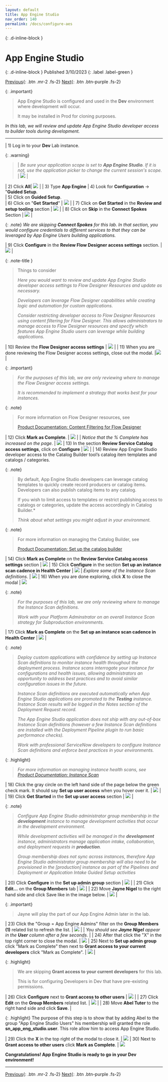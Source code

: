 ```yaml
---
layout: default
title: App Engine Studio
nav_order: 140
permalink: /docs/configure-aes
---
```


{: .d-inline-block }
# App Engine Studio
{: .d-inline-block }
Published 3/10/2023
{: .label .label-green }

[Previous][PREV]{: .btn .mr-2 .fs-2}
[Next][NEXT]{: .btn .btn-purple .fs-2}

{: .important}
> App Engine Studio is configured and used in the **Dev** environment where development will occur. 
>
> It may be installed in Prod for cloning purposes. 

*In this lab, we will review and update App Engine Studio developer access to builder tools during development.*

---

| 1) Log in to your **Dev** Lab instance. 

{: .warning}
> | *Be sure your application scope is set to **App Engine Studio**. If it is not, use the application picker to change the current session's scope.*  | ![](../assets/images/2023-03-03-16-39-04.png) |


| 2) Click **All**| ![](../assets/images/2023-03-06-16-55-44.png) | 
| 3) Type **App Engine** 
| 4) Look for **Configuration** -> "**Guided Setup**.  
| 5) Click on **Guided Setup**.  
| 6) Click on "**Get** **Started**" | ![](../assets/images/2023-03-06-17-01-22.png) |
| 7) Click on **Get Started** in the **Review and setup tooling** section | ![](../assets/images/2023-03-06-17-00-41.png) |
| 8) Click on **Skip** in the **Connect Spokes** Section | ![](../assets/images/2023-03-06-17-05-43.png) |

{: .note}
*We are skipping **Connect Spokes** for this lab. In that section, you would configure credentials to different services to that they can be leveraged by App Engine Users building applications.*

| 9) Click **Configure** in the **Review Flow Designer access settings** section. | ![](../assets/images/2023-03-06-17-08-18.png) |

{: .note-title }
> Things to consider
>
> *Here you would want to review and update App Engine Studio developer access settings to Flow Designer Resources and update as necessary.*
> 
> *Developers can leverage Flow Designer capabilities while creating logic and automation for custom applications.*
> 
> *Consider restricting developer access to Flow Designer Resources using content filtering for Flow Designer. This allows administrators to manage access to Flow Designer resources and specify which features App Engine Studio users can leverage while building applications.*

| 10) Review the **Flow Designer access settings** | ![](../assets/images/2023-03-06-17-09-26.png) |
| 11) When you are done reviewing the Flow Designer access settings, close out the modal. |![](../assets/images/2023-03-06-17-15-51.png) |

{: .important}
> *For the purposes of this lab, we are only reviewing where to manage the Flow Designer access settings.*
>
> *It is recommended to implement a strategy that works best for your instances.*

{: .note}
> For more information on Flow Designer resources, see
>
> [Product Documentation: Content Filtering for Flow Designer](https://docs.servicenow.com/csh?topicname=content-filtering-flow-designer.html)

| 12) Click **Mark as Complete**. | ![](../assets/images/2023-03-06-17-15-26.png) |
| *Notice that the % Complete has increased on the page.*  | ![](../assets/images/2023-03-06-17-17-15.png) 
| 13) In the section **Review Service Catalog access settings**, click on **Configure** | ![](../assets/images/2023-03-06-17-18-08.png) |
| 14) Review App Engine Studio developer access to the Catalog Builder tool’s catalog item templates and catalogs / categories.

{: .note}
> By default, App Engine Studio developers can leverage catalog templates to quickly create record producers or catalog items. Developers can also publish catalog items to any catalog. 
>
> If you wish to limit access to templates or restrict publishing access to catalogs or categories, update the access accordingly in Catalog Builder.*
>
> *Think about what settings you might adjust in your environment.*
>

{: .note}
> For more information on managing the Catalog Builder, see 
>
> [Product Documentation: Set up the catalog builder](https://docs.servicenow.com/csh?topicname=set-up-cat-builder.html&version=latest)

| 14) Click **Mark as Complete** on the **Review Service Catalog access settings** section | ![](../assets/images/2023-03-06-17-29-45.png) 
| 15) Click **Configure** in the section **Set up an instance scan cadence in Health Center** | ![](../assets/images/2023-03-06-17-31-15.png) 
| *Explore some of the Instance Scan definitions.* | ![](../assets/images/2023-03-09-18-01-24.png) 
| 16) When you are done exploring, click **X** to close the modal | ![](../assets/images/2023-03-09-18-01-59.png) 

{: .note}
> *For the purposes of this lab, we are only reviewing where to manage the Instance Scan definitions.*
>
> *Work with your Platform Adminstrator on an overall Instance Scan strategy for Subproduction environments.*

| 17) Click **Mark as Complete** on the **Set up an instance scan cadence in Health Center** | ![](../assets/images/2023-03-06-17-35-47.png) |

{: .note}
> *Deploy custom applications with confidence by setting up Instance Scan definitions to monitor instance health throughout the deployment process. Instance scans interrogate your instance for configurations and health issues, allowing administrators an opportunity to address best practices and to avoid similar configuration issues in the future.*
> 
> *Instance Scan definitions are executed automatically when App Engine Studio applications are promoted to the **Testing** instance. Instance Scan results will be logged in the Notes section of the Deployment Request record.*
> 
> *The App Engine Studio application does not ship with any out-of-box Instance Scan definitions (however a few Instance Scan definitions are installed with the Deployment Pipeline plugin to run basic performance checks).*
> 
> 
> *Work with professional ServiceNow developers to configure Instance Scan definitions and enforce best practices in your environments.*

{: .highlight}
> *For more information on managing instance health scans, see 
> [Product Documentation: Instance Scan](https://docs.servicenow.com/csh?topicname=hs-landing-page.html)*

| 18) Click the gray circle on the left hand side of the page below the green check mark. It should say **Set up user access** when you hover over it.  | ![](../assets/images/2023-03-06-17-36-57.png) |
| 19) Click **Get Started** in the **Set up user access** section | ![](../assets/images/2023-03-06-17-38-21.png) |

{: .note}
> *Configure App Engine Studio administrator group membership in the **development** instance to manage development activities that occur in the development environment.*
> 
> *While development activities will be managed in the **development** instance, administrators manage application intake, collaboration, and deployment requests in **production**.*
> 
> *Group membership does not sync across instances, therefore App Engine Studio administrator group membership will also need to be provisioned in the [production] instance as part of the Pipelines and Deployment or Application Intake Guided Setup activities*

| 20) Click **Configure** in the **Set up admin group** section | ![](../assets/images/2023-03-07-12-13-00.png) |
| 21) Click **Edit...** on the **Group Members** tab | ![](../assets/images/2023-03-07-12-16-02.png) |
| 22) Move **Jayne Nigel** to the right hand side and click Save like in the image below. | ![](../assets/images/2023-03-07_14-07-09.gif) |

{: .important}
> Jayne will play the part of our App Engine Admin later in the lab.

| 23) Click the "Group = App Engine Admins" filter on the **Group Members (1)** related list to refresh the list.  | ![](../assets/images/2023-03-07-14-22-13.png) |
| *You should see **Jayne Nigel** appear in the **User** column after a few seconds.*  |
| 24) After that click the "X" in the top right corner to close the modal.  | ![](../assets/images/2023-03-07-14-13-17.png)
| 25) Next to **Set up admin group** click "Mark as Complete" then next to **Grant access to your current developers** click "Mark as Complete". | ![](../assets/images/2023-03-07-14-17-31.png) | 

{: .highlight}
> We are skipping **Grant access to your current developers** for this lab. 
>
> This is for configuring Developers in Dev that have pre-existing permissions. 
>

| 26) Click **Configure** next to **Grant access to other users** | ![](../assets/images/2023-03-07-14-23-55.png) |
| 27) Click **Edit** on the **Group Members** related list. |  ![](../assets/images/2023-03-07-14-25-01.png) |
| 28) Move **Abel Tuter** to the right hand side and click **Save**.  | 

{: .highlight}
The purpose of this step is to show that by adding Abel to the group "App Engine Studio Users" his membership will granted the role **sn_app_eng_studio.user**. This role allow him to access App Engine Studio.

| 29) Click the **X** in the top right of the modal to close it. | ![](../assets/images/2023-03-07-14-28-16.png) 
| 30) Next to **Grant access to other users** click **Mark as Complete**. | ![](../assets/images/2023-03-07-14-46-12.png)

**Congratulations!  App Engine Studio is ready to go in your Dev environment!**

---

[Previous][PREV]{: .btn .mr-2 .fs-2}
[Next][NEXT]{: .btn .btn-purple .fs-2}

[PREV]: /lab_aemc/docs/install-reqs
[NEXT]: /lab_aemc/docs/credentials